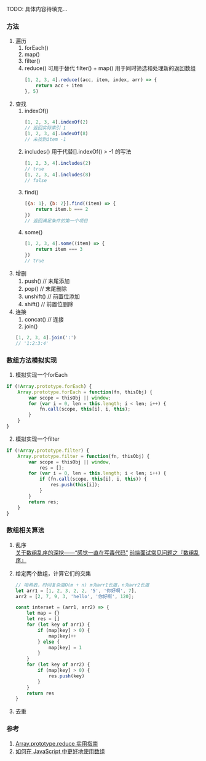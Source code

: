 
TODO: 具体内容待填充...
### 方法
1. 遍历
    1. forEach()
    2. map()
    3. filter()
    4. reduce()
        可用于替代 filter() + map() 用于同时筛选和处理新的返回数组
        ```js
        [1, 2, 3, 4].reduce((acc, item, index, arr) => {
            return acc + item
        }, 5)
        ```
2. 查找
    1. indexOf()
        ```js
        [1, 2, 3, 4].indexOf(2)
        // 返回实际索引 1
        [1, 2, 3, 4].indexOf(8)
        // 未找到item -1
        ```
    2. includes()
        用于代替[].indexOf() > -1 的写法
        ```js
        [1, 2, 3, 4].includes(2)
        // true
        [1, 2, 3, 4].includes(8)
        // false
        ```
    3. find()
        ```js
        [{a: 1}, {b: 2}].find((item) => {
            return item.b === 2
        })
        // 返回满足条件的第一个项目
        ```
    4. some()
        ```js
        [1, 2, 3, 4].some((item) => {
            return item === 3
        })
        // true
        ```
3. 增删
    1. push()       // 末尾添加
    2. pop()        // 末尾删除
    3. unshift()    // 前置位添加
    4. shift()      // 前置位删除
4. 连接
    1. concat()     // 连接
    2. join()
    ```js
    [1, 2, 3, 4].join(':')
    // '1:2:3:4'
    ```

### 数组方法模拟实现
1. 模拟实现一个forEach
```js
if (!Array.prototype.forEach) {
    Array.prototype.forEach = function(fn, thisObj) {
        var scope = thisObj || window;
        for (var i = 0, len = this.length; i < len; i++) {
            fn.call(scope, this[i], i, this);
        }
    }
}
```
2. 模拟实现一个filter
```js
if (!Array.prototype.filter) {
    Array.prototype.filter = function(fn, thisObj) {
        var scope = thisObj || window,
            res = [];
        for (var i = 0, len = this.length; i < len; i++) {
            if (fn.call(scope, this[i], i, this)) {
                res.push(this[i]);
            }
        }
        return res;
    }
}
```

### 数组相关算法
1. 乱序  
    [关于数组乱序的深挖——“感觉一直在写毒代码”](https://www.jianshu.com/p/46cfd493964a)
    [前端面试常见问题之『数组乱序』](https://segmentfault.com/a/1190000005875191)

2. 给定两个数组，计算它们的交集
    
    ```js
    // 哈希表，时间复杂度O(m + n) m为arr1长度，n为arr2长度
    let arr1 = [1, 2, 3, 2, 2, '5', '你好啊', 7],
    arr2 = [2, 7, 9, 3, 'hello', '你好啊', 120];

    const interset = (arr1, arr2) => {
        let map = {}
        let res = []
        for (let key of arr1) {
            if (map[key] > 0) {
                map[key]++
            } else {
                map[key] = 1
            }
        }
        for (let key of arr2) {
            if (map[key] > 0) {
                res.push(key)
            }
        }
        return res
    }
    ```
3. 去重

### 参考
1. [Array.prototype.reduce 实用指南](https://juejin.im/post/5bab8a9c6fb9a05d0e2e6bf0)
2. [如何在 JavaScript 中更好地使用数组](https://juejin.im/post/5b8d0a74f265da431d0e7ec0)